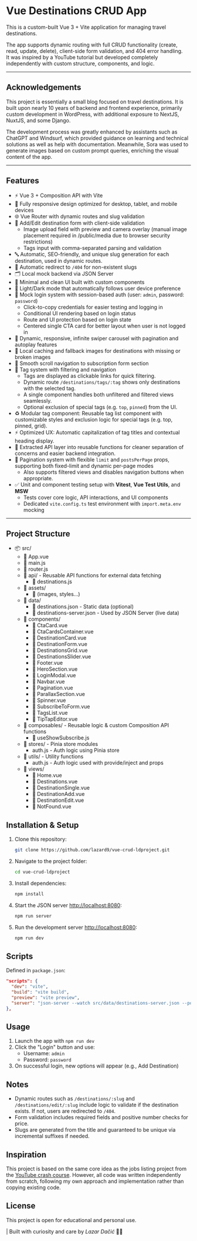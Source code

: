 # Vue Destinations CRUD App

This is a custom-built Vue 3 + Vite application for managing travel destinations.

The app supports dynamic routing with full CRUD functionality (create, read, update, delete), client-side form validation, and 404 error handling.  
It was inspired by a YouTube tutorial but developed completely independently with custom structure, components, and logic.

---

## Acknowledgements

This project is essentially a small blog focused on travel destinations. It is built upon nearly 10 years of backend and frontend experience, primarily custom development in WordPress, with additional exposure to NextJS, NuxtJS, and some Django.

The development process was greatly enhanced by assistants such as ChatGPT and Windsurf, which provided guidance on learning and technical solutions as well as help with documentation. Meanwhile, Sora was used to generate images based on custom prompt queries, enriching the visual content of the app.

---

## Features

- ⚡ Vue 3 + Composition API with Vite
- 📱 Fully responsive design optimized for desktop, tablet, and mobile devices
- 🌐 Vue Router with dynamic routes and slug validation
- 📝 Add/Edit destination form with client-side validation
  - Image upload field with preview and camera overlay (manual image placement required in /public/media due to browser security restrictions)
  - Tags input with comma-separated parsing and validation
- 🔤 Automatic, SEO-friendly, and unique slug generation for each destination, used in dynamic routes.
- 🚫 Automatic redirect to `/404` for non-existent slugs
- 🗂 Local mock backend via JSON Server
- 🧩 Minimal and clean UI built with custom components
- 🌙 Light/Dark mode that automatically follows user device preference
- 🔐 Mock login system with session-based auth (user: `admin`, password: `password`)
  - Click-to-copy credentials for easier testing and logging in
  - Conditional UI rendering based on login status
  - Route and UI protection based on login state
  - Centered single CTA card for better layout when user is not logged in
- 🎡 Dynamic, responsive, infinite swiper carousel with pagination and autoplay features
- 💾 Local caching and fallback images for destinations with missing or broken images
- 🧹 Smooth scroll navigation to subscription form section
- 🔖 Tag system with filtering and navigation
  - Tags are displayed as clickable links for quick filtering.
  - Dynamic route `/destinations/tags/:tag` shows only destinations with the selected tag.
  - A single component handles both unfiltered and filtered views seamlessly.
  - Optional exclusion of special tags (e.g. `top`, `pinned`) from the UI.
- ♻️ Modular tag component: Reusable tag list component with customizable styles and exclusion logic for special tags (e.g. top, pinned, grid).
- ⚡ Optimized UX: Automatic capitalization of tag titles and contextual heading display.
- 🧩 Extracted API layer into reusable functions for cleaner separation of concerns and easier backend integration.
- 📄 Pagination system with flexible `limit` and `postsPerPage` props, supporting both fixed-limit and dynamic per-page modes
  - Also supports filtered views and disables navigation buttons when appropriate.
- ✅ Unit and component testing setup with **Vitest**, **Vue Test Utils**, and **MSW**
  - Tests cover core logic, API interactions, and UI components
  - Dedicated `vite.config.ts` test environment with `import.meta.env` mocking

---

## Project Structure

- 📦 src/
  - 📄 App.vue
  - 📄 main.js
  - 📄 router.js
  - 📁 api/ - Reusable API functions for external data fetching
    - 📄 destinations.js
  - 📁 assets/
    - 📄 (images, styles...)
  - 📁 data/
    - 📄 destinations.json - Static data (optional)
    - 📄 destinations-server.json - Used by JSON Server (live data)
  - 📁 components/
    - 📄 CtaCard.vue
    - 📄 CtaCardsContainer.vue
    - 📄 DestinationCard.vue
    - 📄 DestinationForm.vue
    - 📄 DestinationsGrid.vue
    - 📄 DestinationsSlider.vue
    - 📄 Footer.vue
    - 📄 HeroSection.vue
    - 📄 LoginModal.vue
    - 📄 Navbar.vue
    - 📄 Pagination.vue
    - 📄 ParallaxSection.vue
    - 📄 Spinner.vue
    - 📄 SubscribeToForm.vue
    - 📄 TagsList.vue
    - 📄 TipTapEditor.vue
  - 📁 composables/ - Reusable logic & custom Composition API functions
    - 📄 useShowSubscribe.js
  - 📁 stores/ - Pinia store modules
    - auth.js - Auth logic using Pinia store
  - 📁 utils/ - Utility functions
    - auth.js - Auth logic used with provide/inject and props
  - 📁 views/
    - 📄 Home.vue
    - 📄 Destinations.vue
    - 📄 DestinationSingle.vue
    - 📄 DestinationAdd.vue
    - 📄 DestinationEdit.vue
    - 📄 NotFound.vue

## Installation & Setup

1. Clone this repository:

    ```bash
    git clone https://github.com/lazard9/vue-crud-ldproject.git
    ```

2. Navigate to the project folder:

    ```bash
    cd vue-crud-ldproject
    ```

3. Install dependencies:

    ```bash
    npm install
    ```

4. Start the JSON server [http://localhost:8080](http://localhost:8080):

    ```bash
    npm run server
    ```

5. Run the development server [http://localhost:8080](http://localhost:8080):

    ```bash
    npm run dev
    ```

## Scripts

Defined in `package.json`:

```json
"scripts": {
  "dev": "vite",
  "build": "vite build",
  "preview": "vite preview",
  "server": "json-server --watch src/data/destinations-server.json --port 8080"
},
```

## Usage

1. Launch the app with `npm run dev`
2. Click the "Login" button and use:
   - Username: `admin`
   - Password: `password`
3. On successful login, new options will appear (e.g., Add Destination)

## Notes

- Dynamic routes such as `/destinations/:slug` and `/destinations/edit/:slug` include logic to validate if the destination exists. If not, users are redirected to `/404`.
- Form validation includes required fields and positive number checks for price.
- Slugs are generated from the title and guaranteed to be unique via incremental suffixes if needed.

## Inspiration

This project is based on the same core idea as the jobs listing project from the [YouTube crash course](https://www.youtube.com/watch?v=VeNfHj6MhgA). However, all code was written independently from scratch, following my own approach and implementation rather than copying existing code.

## License

This project is open for educational and personal use.

| Built with curiosity and care by *Lazar Dačić* 👨‍💻
